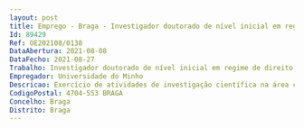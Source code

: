 ```yaml
--- 
layout: post
title: Emprego - Braga - Investigador doutorado de nível inicial em regime de direito privado - ref. CTTI-59/21-CEPS(1)
Id: 89429
Ref: OE202108/0138
DataAbertura: 2021-08-08
DataFecho: 2021-08-27
Trabalho: Investigador doutorado de nível inicial em regime de direito privado - ref. CTTI-59/21-CEPS(1)
Empregador: Universidade do Minho
Descricao: Exercício de atividades de investigação científica na área científica de Filosofia, Ética e Religião, subárea de Ética e Filosofia Política, designadamente no âmbito da ética animal, no quadro do Financiamento Programático, Ref. UIDP 04952 2020, financiado através de fundos nacionais inscritos no orçamento da FCT e, quando aplicável, cofinanciado por fundos comunitários, com vista ao desenvolvimento de investigação científica.
CodigoPostal: 4704-553 BRAGA
Concelho: Braga
Distrito: Braga
--- 
```

